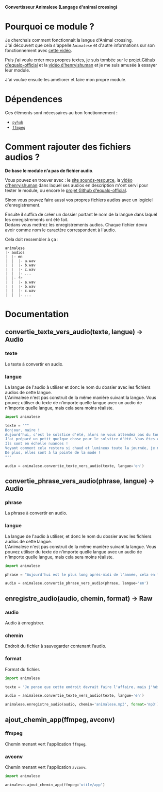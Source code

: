 
**Convertisseur Animalese (Langage d'animal crossing)**

# Pourquoi ce module ?

Je cherchais comment fonctionnait la langue d'Animal crossing.  
J'ai découvert que cela s'appelle `Animalese` et d'autre informations sur son fonctionnement avec [cette vidéo](https://www.youtube.com/watch?v=Ye6WDE_aO0M).  
  
Puis j'ai voulu créer mes propres textes, je suis tombée sur le [projet Github d'equalo-official](https://github.com/equalo-official/animalese-generator) et la [vidéo d'henryishuman](https://www.youtube.com/watch?v=IKMjg2fEGgE) et je me suis amusée à essayer leur module.  

J'ai voulue ensuite les améliorer et faire mon propre module.  

# Dépendences

Ces éléments sont nécessaires au bon fonctionnement :

- [`pyhub`](https://pypi.org/project/pyhub/)
- [`ffmpeg`](https://ffmpeg.org/download.html)

# Comment rajouter des fichiers audios ?

**De base le module n'a pas de fichier audio**.  
  
Vous pouvez en trouver avec : le [site sounds-resource](https://www.sounds-resource.com/wii/ssbb/sound/27087/), la [vidéo d'henryishuman](https://www.youtube.com/watch?v=IKMjg2fEGgE) dans laquel ses audios en description m'ont servi pour tester le module, ou encore le [projet Github d'equalo-official](https://github.com/equalo-official/animalese-generator).  

Sinon vous pouvez faire aussi vos propres fichiers audios avec un logiciel d'enregistrement.  
  
Ensuite il suffira de créer un dossier portant le nom de la langue dans laquel les enregistrements ont été fait.  
Dedans vous mettrez les enregistrements audios. Chaque fichier devra avoir comme nom le caractère correspondent à l'audio.  
  
Cela doit ressembler à ça :
```
animalese
|- audios
|  |- en
|  |  |- a.wav
|  |  |- b.wav
|  |  |- c.wav
|  |  |- ...
|  |- fr
|  |  |- a.wav
|  |  |- b.wav
|  |  |- c.wav
|  |  |- ...
```

# Documentation

## convertie_texte_vers_audio(texte, langue) -> Audio

### texte

Le texte à convertir en audio.

### langue

La langue de l'audio à utiliser et donc le nom du dossier avec les fichiers audios de cette langue.  
L'Animalese n'est pas construit de la même manière suivant la langue.
Vous pouvez utiliser du texte de n'importe quelle langue avec un audio de n'importe quelle langue, mais cela sera moins réaliste.

```python
import animalese

texte = """
Bonjour, maire ! 
Aujourd'hui, c'est le solstice d'été, alors ne vous attendez pas du tout à voir la lune ce soir ! 
J'ai préparé un petit quelque chose pour le solstice d'été. Vous êtes curieux de voir ce que j'ai imaginé ? 
Ils sont en échelle nuances ! 
Voyant comment cela restera si chaud et lumineux toute la journée, je me suis dit que celles-ci seraient très utiles ! 
De plus, elles sont à la pointe de la mode ! 
"""

audio = animalese.convertie_texte_vers_audio(texte, langue='en')
```

## convertie_phrase_vers_audio(phrase, langue) -> Audio

### phrase

La phrase à convertir en audio.

### langue

La langue de l'audio à utiliser, et donc le nom du dossier avec les fichiers audios de cette langue.  
L'Animalese n'est pas construit de la même manière suivant la langue.
Vous pouvez utiliser du texte de n'importe quelle langue avec un audio de n'importe quelle langue, mais cela sera moins réaliste. 

```python
import animalese

phrase = "Aujourd'hui est le plus long après-midi de l'année, cela en fait une excellente journée pour jouer !"

audio = animalese.convertie_phrase_vers_audio(phrase, langue='en')
```

## enregistre_audio(audio, chemin, format) -> Raw

### audio

Audio à enregistrer.

### chemin

Endroit du fichier à sauvegarder contenant l'audio.

### format

Format du fichier.

```python
import animalese

texte = "Je pense que cette endroit devrait faire l'affaire, mais j'hésite... Tu en pense quoi ?"

audio = animalese.convertie_texte_vers_audio(texte, langue='en')

animalese.enregistre_audio(audio, chemin='animalese.mp3', format='mp3')
```

## ajout_chemin_app(ffmpeg, avconv)

### ffmpeg

Chemin menant vert l'application `ffmpeg`.

### avconv

Chemin menant vert l'application `avconv`.

```python
import animalese

animalese.ajout_chemin_app(ffmpeg='utile/app')
```